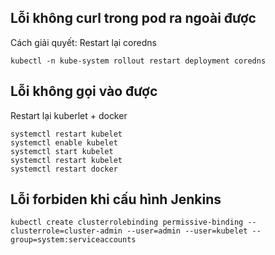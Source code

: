 ## Lỗi không curl trong pod ra ngoài được

Cách giải quyết: Restart lại coredns

```
kubectl -n kube-system rollout restart deployment coredns
```

## Lỗi không gọi vào được

Restart lại kuberlet + docker

```
systemctl restart kubelet
systemctl enable kubelet
systemctl start kubelet
systemctl restart kubelet
systemctl restart docker
```

## Lỗi forbiden khi cấu hình Jenkins

```
kubectl create clusterrolebinding permissive-binding --clusterrole=cluster-admin --user=admin --user=kubelet --group=system:serviceaccounts
```
